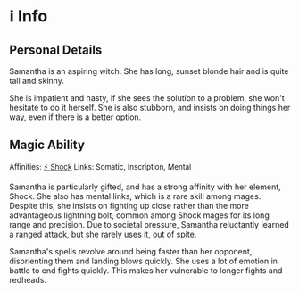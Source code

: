# ℹ️ Info
## Personal Details
Samantha is an aspiring witch. She has long, sunset blonde hair and is quite tall and skinny.

She is impatient and hasty, if she sees the solution to a problem, she won't hesitate to do it herself. She is also stubborn, and insists on doing things her way, even if there is a better option.

## Magic Ability
<font size=2>Affinities: [⚡️ Shock](<Magic/Elements/⚡️ Shock.md>) </font>
<font size=2>Links: Somatic, Inscription, Mental </font>

Samantha is particularly gifted, and has a strong affinity with her element, Shock. She also has mental links, which is a rare skill among mages. Despite this, she insists on fighting up close rather than the more advantageous lightning bolt, common among Shock mages for its long range and precision. Due to societal pressure, Samantha reluctantly learned a ranged attack, but she rarely uses it, out of spite. 

Samantha's spells revolve around being faster than her opponent, disorienting them and landing blows quickly. She uses a lot of emotion in battle to end fights quickly. This makes her vulnerable to longer fights and redheads.